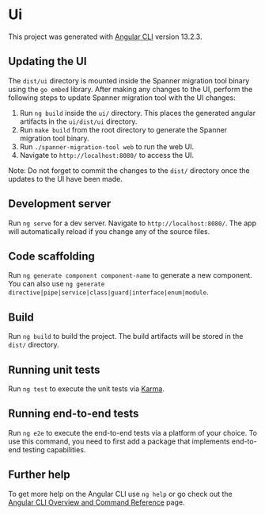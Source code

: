 # Ui

This project was generated with [Angular CLI](https://github.com/angular/angular-cli) version 13.2.3.

## Updating the UI

The `dist/ui` directory is mounted inside the Spanner migration tool binary using the `go embed` library.
After making any changes to the UI, perform the following steps to update Spanner migration tool with the UI changes:

1. Run `ng build` inside the `ui/` directory. This places the generated angular artifacts in the `ui/dist/ui` directory.
2. Run `make build` from the root directory to generate the Spanner migration tool binary.
3. Run `./spanner-migration-tool web` to run the web UI.
4. Navigate to `http://localhost:8080/` to access the UI.

Note: Do not forget to commit the changes to the `dist/` directory once the updates to the UI have been made.

## Development server

Run `ng serve` for a dev server. Navigate to `http://localhost:8080/`. The app will automatically reload if you change any of the source files.

## Code scaffolding

Run `ng generate component component-name` to generate a new component. You can also use `ng generate directive|pipe|service|class|guard|interface|enum|module`.

## Build

Run `ng build` to build the project. The build artifacts will be stored in the `dist/` directory.

## Running unit tests

Run `ng test` to execute the unit tests via [Karma](https://karma-runner.github.io).

## Running end-to-end tests

Run `ng e2e` to execute the end-to-end tests via a platform of your choice. To use this command, you need to first add a package that implements end-to-end testing capabilities.

## Further help

To get more help on the Angular CLI use `ng help` or go check out the [Angular CLI Overview and Command Reference](https://angular.io/cli) page.
